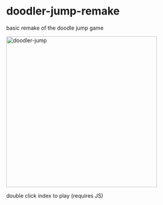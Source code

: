 # doodler-jump-remake
basic remake of the doodle jump game

<img width="399" alt="doodler-jump" src="https://user-images.githubusercontent.com/26318217/141381611-9aed9c78-22cc-472b-bb5c-415b3b79d769.png">

double click index to play (requires JS)
